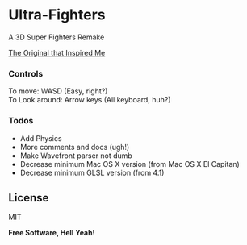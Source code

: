 # Ultra-Fighters

A 3D Super Fighters Remake

[The Original that Inspired Me](http://www.twoplayergames.org/play/592-Super_Fighters.html)


### Controls

To move: WASD (Easy, right?) <br>
To Look around: Arrow keys (All keyboard, huh?)


### Todos
 - Add Physics
 - More comments and docs (ugh!)
 - Make Wavefront parser not dumb
 - Decrease minimum Mac OS X version (from Mac OS X El Capitan)
 - Decrease minimum GLSL version (from 4.1)

License
----

MIT


**Free Software, Hell Yeah!**
